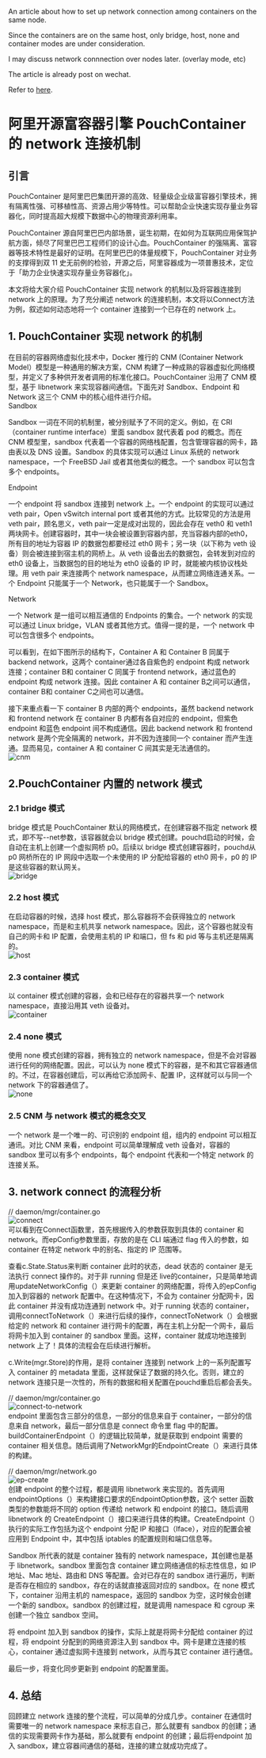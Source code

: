 An article about how to set up network connection among containers on the same node.

Since the containers are on the same host, only bridge, host, none and container modes are under consideration.

I may discuss network connnection over nodes later. (overlay mode, etc)

The article is already post on wechat.

Refer to [here](https://mp.weixin.qq.com/s/ek7PV2SbKfTPN-Omb9nKHw).

# 阿里开源富容器引擎 PouchContainer 的 network 连接机制
## 引言
PouchContainer 是阿里巴巴集团开源的高效、轻量级企业级富容器引擎技术，拥有隔离性强、可移植性高、资源占用少等特性。可以帮助企业快速实现存量业务容器化，同时提高超大规模下数据中心的物理资源利用率。  
  
PouchContainer 源自阿里巴巴内部场景，诞生初期，在如何为互联网应用保驾护航方面，倾尽了阿里巴巴工程师们的设计心血。PouchContainer 的强隔离、富容器等技术特性是最好的证明。在阿里巴巴的体量规模下，PouchContainer 对业务的支撑得到双 11 史无前例的检验，开源之后，阿里容器成为一项普惠技术，定位于「助力企业快速实现存量业务容器化」。  
  
本文将给大家介绍 PouchContainer 实现 network 的机制以及将容器连接到 network 上的原理。为了充分阐述 network 的连接机制，本文将以Connect方法为例，叙述如何动态地将一个 container 连接到一个已存在的 network 上。  
  
## 1. PouchContainer 实现 network 的机制
在目前的容器网络虚拟化技术中，Docker 推行的 CNM (Container Network Model）模型是一种通用的解决方案，CNM 构建了一种成熟的容器虚拟化网络模型，并定义了多种供开发者调用的标准化接口。PouchContainer 沿用了 CNM 模型，基于 libnetwork 来实现容器间通信。下面先对 Sandbox、Endpoint 和 Network 这三个 CNM 中的核心组件进行介绍。  
Sandbox  
  
Sandbox 一词在不同的机制里，被分别赋予了不同的定义。例如，在 CRI（container runtime interface）里面 sandbox 就代表着 pod 的概念。而在 CNM 模型里，sandbox 代表着一个容器的网络栈配置，包含管理容器的网卡，路由表以及 DNS 设置。Sandbox 的具体实现可以通过 Linux 系统的 network namespace，一个 FreeBSD Jail 或者其他类似的概念。一个 sandbox 可以包含多个 endpoints。  
  
Endpoint  
  
一个 endpoint 将 sandbox 连接到 network 上。一个 endpoint 的实现可以通过 veth pair，Open vSwitch internal port 或者其他的方式。比较常见的方法是用 veth pair，顾名思义，veth pair一定是成对出现的，因此会存在 veth0 和 veth1 两块网卡。创建容器时，其中一块会被设置到容器内部，充当容器内部的eth0，所有目的地址为容器 IP 的数据包都要经过 eth0 网卡；另一块（以下称为 veth 设备）则会被连接到宿主机的网桥上。从 veth 设备出去的数据包，会转发到对应的 eth0 设备上，当数据包的目的地址为 eth0 设备的 IP 时，就能被内核协议栈处理。用 veth pair 来连接两个 network namespace，从而建立网络连通关系。一个 Endpoint 只能属于一个 Network，也只能属于一个 Sandbox。  
  
Network  
  
一个 Network 是一组可以相互通信的 Endpoints 的集合。一个 network 的实现可以通过 Linux bridge，VLAN 或者其他方式。值得一提的是，一个 network 中可以包含很多个 endpoints。  
  
可以看到，在如下图所示的结构下，Container A 和 Container B 同属于 backend network，这两个 container通过各自紫色的 endpoint 构成 network 连接；container B和 container C 同属于 frontend network，通过蓝色的 endpoint 构成 network 连接。因此 container A 和 container B之间可以通信，container B和 container C之间也可以通信。  
  
接下来重点看一下 container B 内部的两个 endpoints，虽然 backend network 和 frontend network 在 container B 内都有各自对应的 endpoint，但紫色 endpoint 和蓝色 endpoint 间不构成通信。因此 backend network 和 frontend network 是两个完全隔离的 network，并不因为连接同一个 container 而产生连通。显而易见，container A 和 container C 间其实是无法通信的。  
![cnm](../pic/cnm.png)
   
## 2.PouchContainer 内置的 network 模式
### 2.1 bridge 模式
bridge 模式是 PouchContainer 默认的网络模式，在创建容器不指定 network 模式，即不写--net参数，该容器就会以 bridge 模式创建。pouchd启动的时候，会自动在主机上创建一个虚拟网桥 p0。后续以 bridge 模式创建容器时，pouchd从 p0 网桥所在的 IP 网段中选取一个未使用的 IP 分配给容器的 eth0 网卡，p0 的 IP 是这些容器的默认网关。  
![bridge](../pic/bridge.jpeg)
### 2.2 host 模式
在启动容器的时候，选择 host 模式，那么容器将不会获得独立的 network namespace，而是和主机共享 network namespace。因此，这个容器也就没有自己的网卡和 IP 配置，会使用主机的 IP 和端口，但 fs 和 pid 等与主机还是隔离的。  
![host](../pic/host.png)
### 2.3 container 模式
以 container 模式创建的容器，会和已经存在的容器共享一个 network namespace，直接沿用其 veth 设备对。  
![container](../pic/container.jpeg)
### 2.4 none 模式
使用 none 模式创建的容器，拥有独立的 network namespace，但是不会对容器进行任何的网络配置。因此，可以认为 none 模式下的容器，是不和其它容器通信的。不过，在容器创建后，可以再给它添加网卡、配置 IP，这样就可以与同一个 network 下的容器通信了。  
![none](../pic/none.png)
### 2.5 CNM 与 network 模式的概念交叉
一个 network 是一个唯一的、可识别的 endpoint 组，组内的 endpoint 可以相互通讯。对比 CNM 来看，endpoint 可以简单理解成 veth 设备对，容器的 sandbox 里可以有多个 endpoints，每个 endpoint 代表和一个特定 network 的连接关系。  

## 3. network connect 的流程分析
// daemon/mgr/container.go  
![connect](../pic/pic1.png)  
可以看到在Connect函数里，首先根据传入的参数获取到具体的 container 和 network。而epConfig参数里面，存放的是在 CLI 端通过 flag 传入的参数，如 container 在特定 network 中的别名、指定的 IP 范围等。  
  
查看c.State.Status来判断 container 此时的状态，dead 状态的 container 是无法执行 connect 操作的。对于非 running 但是还 live的container，只是简单地调用updateNetworkConfig（）来更新 container 的网络配置，将传入的epConfig加入到容器的 network 配置中。在这种情况下，不会为 container 分配网卡，因此 container 并没有成功连通到 network 中。对于 running 状态的 container，调用connectToNetwork（）来进行后续的操作，connectToNetwork（）会根据给定的 network 和 container 进行网卡的配置，再在主机上分配一个网卡，最后将网卡加入到 container 的 sandbox 里面。这样，container 就成功地连接到 network 上了！具体的流程会在后续进行解析。  
  
c.Write(mgr.Store)的作用，是将 container 连接到 network 上的一系列配置写入 container 的 metadata 里面，这样就保证了数据的持久化。否则，建立的 network 连接只是一次性的，所有的数据和相关配置在pouchd重启后都会丢失。  
  
// daemon/mgr/container.go  
![connect-to-network](../pic/pic2.png)  
endpoint 里面包含三部分的信息，一部分的信息来自于 container，一部分的信息来自 network，最后一部分信息是 connect 命令里 flag 中的配置。buildContainerEndpoint（）的逻辑比较简单，就是获取到 endpoint 需要的 container 相关信息。随后调用了NetworkMgr的EndpointCreate（）来进行具体的构建。  
  
// daemon/mgr/network.go  
![ep-create](../pic/pic3.png)  
创建 endpoint 的整个过程，都是调用 libnetwork 来实现的。首先调用endpointOptions（）来构建接口要求的EndpointOption参数，这个 setter 函数类型的参数能将不同的 option 传递给 network 和 endpoint 的接口。随后调用 libnetwork 的
CreateEndpoint（）接口来进行具体的构建。CreateEndpoint（）执行的实际工作包括为这个 endpoint 分配 IP 和接口（Iface），对应的配置会被应用到 Endpoint 中，其中包括 iptables 的配置规则和端口信息等。

Sandbox 所代表的就是 container 独有的 network namespace，其创建也是基于 libnetwork。sandbox 里面包含 container 建立网络通信的标志性信息，如 IP 地址、Mac 地址、路由和 DNS 等配置。会对已存在的 sandbox 进行遍历，判断是否存在相应的 sandbox，存在的话就直接返回对应的 sandbox。在 none 模式下，container 沿用主机的 namespace，返回的 sandbox 为空，这时候会创建一个新的 sandbox。sandbox 的创建过程，就是调用 namespace 和 cgroup 来创建一个独立 sandbox 空间。  
  
将 endpoint 加入到 sandbox 的操作，实际上就是将网卡分配给 container 的过程，将 endpoint 分配到的网络资源注入到 sandbox 中。网卡是建立连接的核心，container 通过虚拟网卡连接到 network，从而与其它 container 进行通信。  
  
最后一步，将变化同步更新到 endpoint 的配置里面。  

## 4. 总结
回顾建立 network 连接的整个流程，可以简单的分成几步。container 在通信时需要唯一的 network namespace 来标志自己，那么就要有 sandbox 的创建；通信的实现需要网卡作为基础，那么就要有 endpoint 的创建；最后将endpoint  加入 sandbox，建立容器间通信的基础，连接的建立就成功完成了。  
